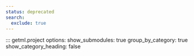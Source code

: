 ```yaml
---
status: deprecated
search:
  exclude: true
---
```

::: getml.project
    options:
      show_submodules: true
      group_by_category: true
      show_category_heading: false